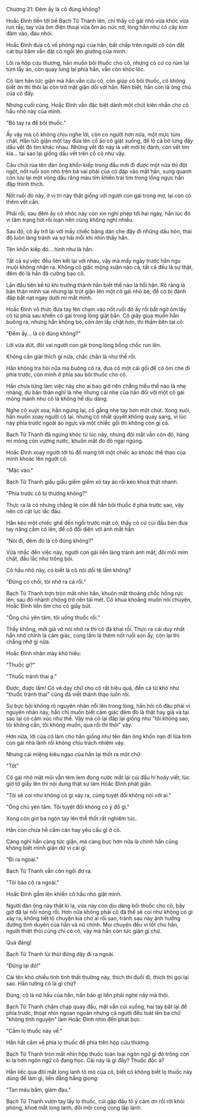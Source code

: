 




Chương 21: Đêm ấy là cô đúng không?


Hoắc Đình tiến tới bế Bạch Tử Thanh lên, chỉ thấy cô gái nhỏ vừa khóc vừa run rẩy, tay vừa ôm điện thoại vừa ôm áo nức nở, lòng hắn như có cây kim đâm vào, đau nhói.

Hoắc Đình đưa cô về phòng ngủ của hắn, bất chấp trên người cô còn đất cát bụi bặm vẫn đặt cô ngồi lên giường của mình.

Lôi ra hộp cứu thương, hắn muốn bôi thuốc cho cô, nhưng cô cứ co rúm lại túm lấy áo, còn quay lưng lại phía hắn, vẫn còn khóc lóc.

Cô làm hắn tức giận mà hắn vẫn cứu cô, còn giúp cô bôi thuốc, cô không biết ơn thì thôi lại còn trở mặt giận dỗi với hắn. Nên biết, hắn còn là ông chủ của cô đấy.

Nhưng cuối cùng, Hoắc Đình vẫn đặc biệt dành một chút kiên nhẫn cho cô hầu nhỏ này của mình.

"Bỏ tay ra để bôi thuốc."

Ấy vậy mà cô không chịu nghe lời, còn co người hơn nữa, một mực túm chặt. Hắn tức giận một tay đưa lên cổ áo cô giật xuống, để lộ cả bờ lưng đầy dấu vết đỏ tím khác nhau. Những vết đỏ này là vết mới bị đánh, còn vết tím kia... tại sao lại giống dấu vết trên cổ cô như vậy.

Câu chửi rủa tên đàn ông khốn kiếp trong đầu mới đi được một nửa thì đột ngột, nốt ruồi son nhỏ trên bả vai phải của cô đập vào mắt hắn, xung quanh còn lưu lại một vòng dấu răng màu tím khiến trái tim trong lồng ngực hắn đập thình thịch.

Nốt ruồi đỏ này, ở vị trí này thật giống với người con gái trong mơ, lại còn có thêm vết cắn.

Phải rồi, sau đêm ấy cô nhóc này còn xin nghỉ phép tới hai ngày, hắn lúc đó vì tâm trạng hơi rối loạn nên cũng không nghĩ nhiều.

Sau đó, cô ấy trở lại với mấy chiếc băng dán che đậy đi những dấu hôn, thái độ luôn lảng tránh và sợ hãi mỗi khi nhìn thấy hắn.

Tên khốn kiếp đó... hình như là hắn.

Tất cả sự việc đều liên kết lại với nhau, vậy mà mấy ngày trước hắn ngu muội không nhận ra. Không có giấc mộng xuân nào cả, tất cả đều là sự thật, đêm đó là hắn đã cường bạo cô.

Lần đầu tiên kể từ khi trưởng thành hắn biết thế nào là hối hận. Rõ ràng là bản thân mình sai nhưng lại trút giận lên một cô gái nhỏ bé, để cô bị đánh đập bắt nạt ngay dưới mí mắt mình.

Hoắc Đình vô thức đưa tay lên chạm vào nốt ruồi đỏ ấy rồi bất ngờ ôm lấy cô từ phía sau khiến cô gái trong lòng giật bắn. Cô giãy giụa muốn hắn buông ra, nhưng hắn không bỏ, còn ôm lấy chặt hơn, thì thầm bên tai cô:

"Đêm ấy... là cô đúng không?"

Lời vừa dứt, đôi vai người con gái trong lòng bỗng chốc run lên.

Không cần giải thích gì nữa, chắc chắn là như thế rồi.

Hắn không tra hỏi nữa mà buông cô ra, đưa cô một cái gối để cô ôm che đi phía trước, còn mình ở phía sau bôi thuốc cho cô.

Hắn chưa từng làm việc này cho ai bao giờ nên chẳng hiểu thế nào là nhẹ nhàng, dù bản thân nghĩ là nhẹ nhưng cái nhẹ của hắn đối với một cô gái mỏng manh như cô là không hề dịu dàng.

Nghe cô xuýt xoa, hắn ngưng lại, cố gắng nhẹ tay hơn một chút. Xong xuôi, hắn muốn xoay người cô lại, nhưng cô nhất quyết không quay sang, vì lúc này phía trước ngoài áo ngực và một chiếc gối thì không còn gì cả.

Bạch Tử Thanh đã ngừng khóc từ lúc nãy, nhưng đôi mắt vẫn còn đỏ, hàng mi mỏng còn vương nước, khuôn mặt đo đỏ ngại ngùng.

Hoắc Đình xoay người tới tủ đồ mang tới một chiếc áo khoác thể thao của mình khoác lên người cô.

"Mặc vào."

Bạch Tử Thanh giấu giấu giếm giếm xỏ tay áo rồi kéo khoá thật nhanh.

"Phía trước có bị thương không?"

Thực ra là có nhưng chẳng lẽ còn để hắn bôi thuốc ở phía trước sao, vậy nên cô cật lực lắc đầu.

Hắn kéo một chiếc ghế đến ngồi trước mặt cô, thấy cô cứ cúi đầu bèn đưa tay nâng cằm cô lên, để cô đối diện với ánh mắt hắn.

"Nói đi, đêm đó là cô đúng không?"

Vừa nhắc đến việc này, người con gái liền lảng tránh ánh mắt, đôi môi mím chặt, đầu lắc như trống bỏi.

Cô hầu nhỏ này, có biết là cô nói dối tệ lắm không?

"Đừng có chối, tôi nhớ ra cả rồi."

Bạch Tử Thanh trợn tròn mắt nhìn hắn, khuôn mặt thoáng chốc hồng rực lên, sau đó nhanh chóng trở nên tái mét. Cô khua khoắng muốn nói chuyện, Hoắc Đình liền tìm cho cô giấy bút.

"Ông chủ yên tâm, tôi uống thuốc rồi."

Thấy không, mới giả vờ nói nhớ ra thì cô đã khai rồi. Thực ra cái duy nhất hắn nhớ chính là cảm giác, cùng lắm là thêm nốt ruồi son ấy, còn lại thì chẳng nhớ gì nữa.

Hoắc Đình nhăn mày khó hiểu:

"Thuốc gì?"

"Thuốc tránh thai ạ."

Được, được lắm! Có vẻ dạy chữ cho cô rất hiệu quả, đến cả từ khó như "thuốc tránh thai" cũng đã viết thành thạo luôn rồi.

Sự bực bội không rõ nguyên nhân nổi lên trong lòng, hắn hỏi cô đâu phải vì nguyên nhân này, hắn chỉ muốn biết cảm giác đêm đó là thật hay giả và tại sao lại có cảm xúc như thế. Vậy mà cô lại đáp lại giống như "tôi không sao, tôi không cần, tôi không muốn, qua rồi thì thôi" vậy.

Hơn nữa, lời của cô làm cho hắn giống như tên đàn ông khốn nạn đi lừa tình con gái nhà lành rồi không chịu trách nhiệm vậy.

Nhưng cái miệng kiêu ngạo của hắn lại thốt ra một chữ:

"Tốt"

Cô gái nhỏ mặt mũi vẫn tèm lem đọng nước mắt lại cúi đầu hí hoáy viết, lúc giơ tờ giấy lên thì nội dung thật sự làm Hoắc Đình phát giận.

"Tôi sẽ coi như không có gì xảy ra, cũng tuyệt đối không nói với ai."

"Ông chủ yên tâm. Tôi tuyệt đối không có ý đồ gì."

Xong còn giơ ba ngón tay lên thề thốt rất nghiêm túc.

Hắn còn chưa hề cấm cản hay yêu cầu gì ở cô.

Càng nghĩ hắn càng tức giận, mà càng bực hơn nữa là chính hắn cũng không biết mình giận dữ vì cái gì.

"Đi ra ngoài."

Bạch Tử Thanh vẫn còn ngồi đơ ra.

"Tôi bảo cô ra ngoài."

Hoắc Đình gầm lên khiến cô hầu nhỏ giật mình.

Người đàn ông này thật kì lạ, vừa này còn dịu dàng bôi thuốc cho cô, bây giờ đã lại nổi nóng rồi. Hơn nữa không phải cô đã thề sẽ coi như không có gì xảy ra, không tiết lộ chuyện kia cho ai rồi sao, tránh sau này ảnh hưởng đường tình duyên của hắn và nữ chính. Mọi chuyện đều vì tốt cho hắn, người thiệt thòi cũng chỉ có cô, vậy mà hắn còn tức giận gì chứ.

Quá đáng!

Bạch Tử Thanh lủi thủi đứng dậy đi ra ngoài.

"Đứng lại đó!"

Cái tên khó chiều tính tình thất thường này, thích thì đuổi đi, thích thì gọi lại sao. Hắn tưởng cô là gì chứ?

Đúng, cô là nữ hầu của hắn, hắn bảo gì liền phải nghe nấy mà thôi.

Bạch Tử Thanh chậm chạp quay đầu, mặt vẫn cúi xuống, hai tay bắt lại để phía trước, thoạt nhìn ngoan ngoãn nhưng cả người đều toát lên ba chữ "không tình nguyện" làm Hoắc Đình nhìn đến phát bực.

"Cầm lọ thuốc này về."

Hắn hất cằm về phía lọ thuốc để phía trên hộp cứu thương.

Bạch Tử Thanh tròn mắt nhìn hộp thuốc toàn loại ngôn ngữ gì đó trông còn kì lạ hơn ngôn ngữ cô đang học. Cái này là gì đây? Thuốc độc à?

Hắn liếc qua đôi mắt long lanh tò mò của cô, biết cô không biết lọ thuốc này dùng để làm gì, liền đằng hắng giọng:

"Tan máu bầm, giảm đau."

Bạch Tử Thanh vươn tay lấy lọ thuốc, cúi gập đầu tỏ ý cảm ơn rồi rời khỏi phòng, khoé mắt long lanh, đôi môi cong cong lấp lánh.




